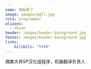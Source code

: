 ```yaml
---
name: 怪起来了
image: images/gqll.jpg
role: programmer
aliases:
  - shion
header: images/header-background.jpg
footer: images/header-background.jpg
links:
    bilibili: "5340"
---
```


偶像大师SP汉化组程序，机器翻译负责人